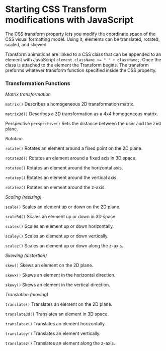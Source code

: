 # Starting CSS Transform modifications with JavaScript
The CSS transform property lets you modify the coordinate space of the CSS visual
formatting model. Using it, elements can be translated, rotated, scaled, and skewed.

Transform animations are linked to a CSS class that can be appended to
an element with JavaScript `element.className += " " + className;`. Once
the class is attached to the element the Transform begins. The
transform preforms whatever transform function specified inside
the CSS property.

### Transformation Functions
*Matrix transformation*

`matrix()`
Describes a homogeneous 2D transformation matrix.

`matrix3d()`
Describes a 3D transformation as a 4x4 homogeneous matrix.

Perspective
`perspective()`
Sets the distance between the user and the z=0 plane.

*Rotation*

`rotate()`
Rotates an element around a fixed point on the 2D plane.

`rotate3d()`
Rotates an element around a fixed axis in 3D space.

`rotatex()`
Rotates an element around the horizontal axis.

`rotatey()`
Rotates an element around the vertical axis.

`rotatez()`
Rotates an element around the z-axis.

*Scaling (resizing)*

`scale()`
Scales an element up or down on the 2D plane.

`scale3d()`
Scales an element up or down in 3D space.

`scalex()`
Scales an element up or down horizontally.

`scaley()`
Scales an element up or down vertically.

`scalez()`
Scales an element up or down along the z-axis.

*Skewing (distortion)*

`skew()`
Skews an element on the 2D plane.

`skewx()`
Skews an element in the horizontal direction.

`skewy()`
Skews an element in the vertical direction.

*Translation (moving)*

`translate()`
Translates an element on the 2D plane.

`translate3d()`
Translates an element in 3D space.

`translatex()`
Translates an element horizontally.

`translatey()`
Translates an element vertically.

`translatez()`
Translates an element along the z-axis.
